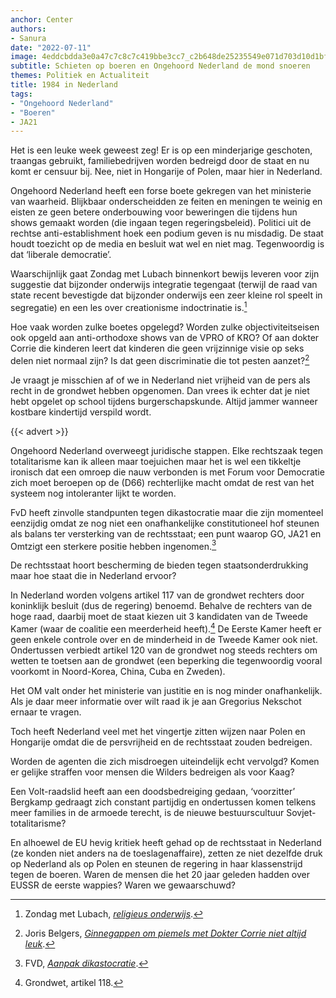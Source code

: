 ```yaml
---
anchor: Center
authors:
- Sanura
date: "2022-07-11"
image: 4eddcbdda3e0a47c7c8c7c419bbe3cc7_c2b648de25235549e071d703d10d1bfe.jpg
subtitle: Schieten op boeren en Ongehoord Nederland de mond snoeren
themes: Politiek en Actualiteit
title: 1984 in Nederland
tags:
- "Ongehoord Nederland"
- "Boeren"
- JA21
---
```

Het is een leuke week geweest zeg! Er is op een minderjarige geschoten, traangas gebruikt, familiebedrijven worden bedreigd door de staat en nu komt er censuur bij. Nee, niet in Hongarije of Polen, maar hier in Nederland. 

Ongehoord Nederland heeft een forse boete gekregen van het ministerie van waarheid. Blijkbaar onderscheidden ze feiten en meningen te weinig en eisten ze geen betere onderbouwing voor beweringen die tijdens hun shows gemaakt worden (die ingaan tegen regeringsbeleid). Politici uit de rechtse anti-establishment hoek een podium geven is nu misdadig. De staat houdt toezicht op de media en besluit wat wel en niet mag. Tegenwoordig is dat ‘liberale democratie’. 

Waarschijnlijk gaat Zondag met Lubach binnenkort bewijs leveren voor zijn suggestie dat bijzonder onderwijs integratie tegengaat (terwijl de raad van state recent bevestigde dat bijzonder onderwijs een zeer kleine rol speelt in segregatie) en een les over creationisme indoctrinatie is.[^1]

Hoe vaak worden zulke boetes opgelegd? Worden zulke objectiviteitseisen ook opgeld aan anti-orthodoxe shows van de VPRO of KRO? Of aan dokter Corrie die kinderen leert dat kinderen die geen vrijzinnige visie op seks delen niet normaal zijn? Is dat geen discriminatie die tot pesten aanzet?[^2]

Je vraagt je misschien af of we in Nederland niet vrijheid van de pers als recht in de grondwet hebben opgenomen. Dan vrees ik echter dat je niet hebt opgelet op school tijdens burgerschapskunde. Altijd jammer wanneer kostbare kindertijd verspild wordt. 

{{< advert >}}

Ongehoord Nederland overweegt juridische stappen. Elke rechtszaak tegen totalitarisme kan ik alleen maar toejuichen maar het is wel een tikkeltje ironisch dat een omroep die nauw verbonden is met Forum voor Democratie zich moet beroepen op de (D66) rechterlijke macht omdat de rest van het systeem nog intoleranter lijkt te worden. 

FvD heeft zinvolle standpunten tegen dikastocratie maar die zijn momenteel eenzijdig omdat ze nog niet een onafhankelijke constitutioneel hof steunen als balans ter versterking van de rechtsstaat; een punt waarop GO, JA21 en Omtzigt een sterkere positie hebben ingenomen.[^3]

De rechtsstaat hoort bescherming de bieden tegen staatsonderdrukking maar hoe staat die in Nederland ervoor?

In Nederland worden volgens artikel 117 van de grondwet rechters door koninklijk besluit (dus de regering) benoemd. Behalve de rechters van de hoge raad, daarbij moet de staat kiezen uit 3 kandidaten van de Tweede Kamer (waar de coalitie een meerderheid heeft).[^6] De Eerste Kamer heeft er geen enkele controle over en de minderheid in de Tweede Kamer ook niet. Ondertussen verbiedt artikel 120 van de grondwet nog steeds rechters om wetten te toetsen aan de grondwet (een beperking die tegenwoordig vooral voorkomt in Noord-Korea, China, Cuba en Zweden).

Het OM valt onder het ministerie van justitie en is nog minder onafhankelijk. Als je daar meer informatie over wilt raad ik je aan Gregorius Nekschot ernaar te vragen.

Toch heeft Nederland veel met het vingertje zitten wijzen naar Polen en Hongarije omdat die de persvrijheid en de rechtsstaat zouden bedreigen.

Worden de agenten die zich misdroegen uiteindelijk echt vervolgd? Komen er gelijke straffen voor mensen die Wilders bedreigen als voor Kaag?

Een Volt-raadslid heeft aan een doodsbedreiging gedaan, ‘voorzitter’ Bergkamp gedraagt zich constant partijdig en ondertussen komen telkens meer families in de armoede terecht, is de nieuwe bestuurscultuur Sovjet-totalitarisme? 

En alhoewel de EU hevig kritiek heeft gehad op de rechtsstaat in Nederland (ze konden niet anders na de toeslagenaffaire), zetten ze niet dezelfde druk op Nederland als op Polen en steunen de regering in haar klassenstrijd tegen de boeren. Waren de mensen die het 20 jaar geleden hadden over EUSSR de eerste wappies? Waren we gewaarschuwd?

[^1]: Zondag met Lubach, *[religieus onderwijs](https://www.youtube.com/watch?v=4beiTyAcYf0)*.
[^2]: Joris Belgers, *[Ginnegappen om piemels met Dokter Corrie niet altijd leuk](https://www.trouw.nl/nieuws/ginnegappen-om-piemels-met-dokter-corrie-niet-altijd-leuk~b683238a/)*.
[^3]: FVD, *[Aanpak dikastocratie](https://www.fvd.nl/aanpak-dikastocratie)*.
[^4]: JA21 Verkiezingsprogramma 2021-2025, 4.4.
[^5]: TaxLive, *[Kamer wil weten hoe een constitutioneel hof opgericht kan worden](<>)* .
[^6]: Grondwet, artikel 118.
